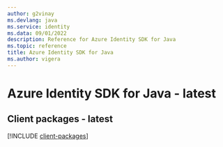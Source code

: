 ```yaml
---
author: g2vinay
ms.devlang: java
ms.service: identity
ms.data: 09/01/2022
description: Reference for Azure Identity SDK for Java
ms.topic: reference
title: Azure Identity SDK for Java
ms.author: vigera
---
```

# Azure Identity SDK for Java - latest

## Client packages - latest
[!INCLUDE [client-packages](identity-client-index.md)]